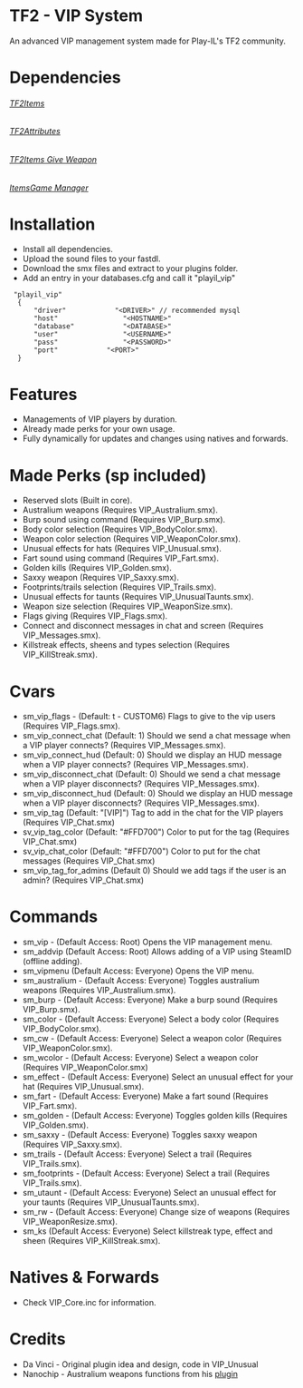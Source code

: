 # TF2 - VIP System
An advanced VIP management system made for Play-IL's TF2 community.

# Dependencies
###### [TF2Items](https://forums.alliedmods.net/showthread.php?p=1050170) ######
###### [TF2Attributes](https://forums.alliedmods.net/showthread.php?t=210221) ######
###### [TF2Items Give Weapon](https://forums.alliedmods.net/showthread.php?p=1337899) ######
###### [ItemsGame Manager](https://forums.alliedmods.net/showthread.php?p=1446438) ######

# Installation
- Install all dependencies.
- Upload the sound files to your fastdl.
- Download the smx files and extract to your plugins folder.
- Add an entry in your databases.cfg and call it "playil_vip"
```
 "playil_vip"
  {
      "driver"            "<DRIVER>" // recommended mysql
      "host"                "<HOSTNAME>"
      "database"            "<DATABASE>"
      "user"                "<USERNAME>"
      "pass"                "<PASSWORD>"
      "port"            "<PORT>"
  }
```
# Features
- Managements of VIP players by duration.
- Already made perks for your own usage.
- Fully dynamically for updates and changes using natives and forwards. 

# Made Perks (sp included)
- Reserved slots (Built in core).
- Australium weapons (Requires VIP_Australium.smx).
- Burp sound using command (Requires VIP_Burp.smx).
- Body color selection (Requires VIP_BodyColor.smx).
- Weapon color selection (Requires VIP_WeaponColor.smx).
- Unusual effects for hats (Requires VIP_Unusual.smx).
- Fart sound using command (Requires VIP_Fart.smx).
- Golden kills (Requires VIP_Golden.smx).
- Saxxy weapon (Requires VIP_Saxxy.smx).
- Footprints/trails selection (Requires VIP_Trails.smx).
- Unusual effects for taunts (Requires VIP_UnusualTaunts.smx).
- Weapon size selection (Requires VIP_WeaponSize.smx).
- Flags giving (Requires VIP_Flags.smx).
- Connect and disconnect messages in chat and screen (Requires VIP_Messages.smx).
- Killstreak effects, sheens and types selection (Requires VIP_KillStreak.smx).

# Cvars
- sm_vip_flags - (Default: t - CUSTOM6) Flags to give to the vip users (Requires VIP_Flags.smx).
- sm_vip_connect_chat (Default: 1) Should we send a chat message when a VIP player connects? (Requires VIP_Messages.smx).
- sm_vip_connect_hud (Default: 0) Should we display an HUD message when a VIP player connects? (Requires VIP_Messages.smx).
- sm_vip_disconnect_chat (Default: 0) Should we send a chat message when a VIP player disconnects? (Requires VIP_Messages.smx).
- sm_vip_disconnect_hud (Default: 0) Should we display an HUD message when a VIP player disconnects? (Requires VIP_Messages.smx).
- sm_vip_tag (Default: "[VIP]") Tag to add in the chat for the VIP players (Requires VIP_Chat.smx)
- sv_vip_tag_color (Default: "#FFD700") Color to put for the tag (Requires VIP_Chat.smx)
- sv_vip_chat_color (Default: "#FFD700") Color to put for the chat messages (Requires VIP_Chat.smx)
- sm_vip_tag_for_admins (Default 0) Should we add tags if the user is an admin? (Requires VIP_Chat.smx)

# Commands
- sm_vip - (Default Access: Root) Opens the VIP management menu.
- sm_addvip (Default Access: Root) Allows adding of a VIP using SteamID (offline adding).
- sm_vipmenu (Default Access: Everyone) Opens the VIP menu.
- sm_australium - (Default Access: Everyone) Toggles australium weapons (Requires VIP_Australium.smx).
- sm_burp - (Default Access: Everyone) Make a burp sound (Requires VIP_Burp.smx).
- sm_color - (Default Access: Everyone) Select a body color (Requires VIP_BodyColor.smx).
- sm_cw - (Default Access: Everyone) Select a weapon color (Requires VIP_WeaponColor.smx).
- sm_wcolor - (Default Access: Everyone) Select a weapon color (Requires VIP_WeaponColor.smx)
- sm_effect - (Default Access: Everyone) Select an unusual effect for your hat (Requires VIP_Unusual.smx).
- sm_fart - (Default Access: Everyone) Make a fart sound (Requires VIP_Fart.smx).
- sm_golden - (Default Access: Everyone) Toggles golden kills (Requires VIP_Golden.smx).
- sm_saxxy - (Default Access: Everyone) Toggles saxxy weapon (Requires VIP_Saxxy.smx).
- sm_trails - (Default Access: Everyone) Select a trail (Requires VIP_Trails.smx).
- sm_footprints - (Default Access: Everyone) Select a trail (Requires VIP_Trails.smx).
- sm_utaunt - (Default Access: Everyone) Select an unusual effect for your taunts (Requires VIP_UnusualTaunts.smx).
- sm_rw - (Default Access: Everyone) Change size of weapons (Requires VIP_WeaponResize.smx).
- sm_ks (Default Access: Everyone) Select killstreak type, effect and sheen (Requires VIP_KillStreak.smx).

# Natives & Forwards
- Check VIP_Core.inc for information.

# Credits
- Da Vinci - Original plugin idea and design, code in VIP_Unusual
- Nanochip - Australium weapons functions from his [plugin](https://forums.alliedmods.net/showthread.php?p=2445005)
